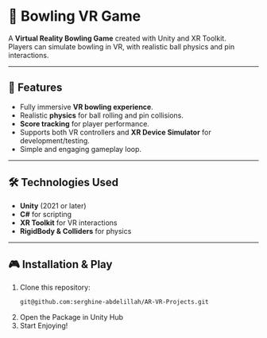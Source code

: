 
# 🎳 Bowling VR Game

A **Virtual Reality Bowling Game** created with Unity and XR Toolkit.  
Players can simulate bowling in VR, with realistic ball physics and pin interactions.

---

## 🚀 Features
- Fully immersive **VR bowling experience**.
- Realistic **physics** for ball rolling and pin collisions.
- **Score tracking** for player performance.
- Supports both VR controllers and **XR Device Simulator** for development/testing.
- Simple and engaging gameplay loop.

---

## 🛠️ Technologies Used
- **Unity** (2021 or later)
- **C#** for scripting
- **XR Toolkit** for VR interactions
- **RigidBody & Colliders** for physics

---

## 🎮 Installation & Play
1. Clone this repository:
   ```bash
   git@github.com:serghine-abdelillah/AR-VR-Projects.git
2. Open the Package in Unity Hub
3. Start Enjoying!
